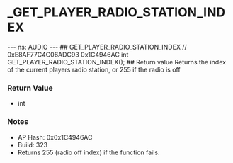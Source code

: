 # _GET_PLAYER_RADIO_STATION_INDEX

--- ns: AUDIO --- ## GET_PLAYER_RADIO_STATION_INDEX  // 0xE8AF77C4C06ADC93 0x1C4946AC int GET_PLAYER_RADIO_STATION_INDEX();  ## Return value Returns the index of the current players radio station, or 255 if the radio is off

### Return Value
* int

### Notes
* AP Hash: 0x0x1C4946AC
* Build: 323
* Returns 255 (radio off index) if the function fails.

